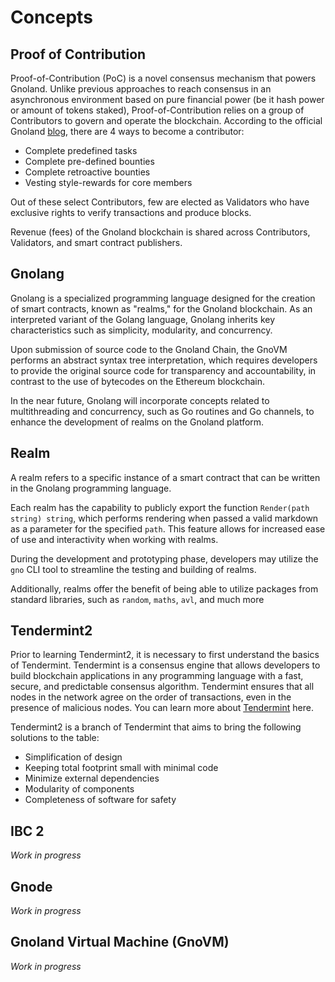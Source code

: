 # Concepts

## Proof of Contribution

Proof-of-Contribution (PoC) is a novel consensus mechanism that powers Gnoland. Unlike previous approaches to reach consensus in an asynchronous environment based on pure financial power (be it hash power or amount of tokens staked), Proof-of-Contribution relies on a group of Contributors to govern and operate the blockchain. According to the official Gnoland [blog](https://test3.gno.land/r/gnoland/blog:p/intro), there are 4 ways to become a contributor:

* Complete predefined tasks
* Complete pre-defined bounties
* Complete retroactive bounties
* Vesting style-rewards for core members

Out of these select Contributors, few are elected as Validators who have exclusive rights to verify transactions and produce blocks.

Revenue (fees) of the Gnoland blockchain is shared across Contributors, Validators, and smart contract publishers.

## Gnolang

Gnolang is a specialized programming language designed for the creation of smart contracts, known as "realms," for the Gnoland blockchain. As an interpreted variant of the Golang language, Gnolang inherits key characteristics such as simplicity, modularity, and concurrency.

Upon submission of source code to the Gnoland Chain, the GnoVM performs an abstract syntax tree interpretation, which requires developers to provide the original source code for transparency and accountability, in contrast to the use of bytecodes on the Ethereum blockchain.

In the near future, Gnolang will incorporate concepts related to multithreading and concurrency, such as Go routines and Go channels, to enhance the development of realms on the Gnoland platform.

## Realm

A realm refers to a specific instance of a smart contract that can be written in the Gnolang programming language.

Each realm has the capability to publicly export the function `Render(path string) string`, which performs rendering when passed a valid markdown as a parameter for the specified `path`. This feature allows for increased ease of use and interactivity when working with realms.

During the development and prototyping phase, developers may utilize the `gno` CLI tool to streamline the testing and building of realms.

Additionally, realms offer the benefit of being able to utilize packages from standard libraries, such as `random`, `maths`, `avl`, and much more

## Tendermint2

Prior to learning Tendermint2, it is necessary to first understand the basics of Tendermint. Tendermint is a consensus engine that allows developers to build blockchain applications in any programming language with a fast, secure, and predictable consensus algorithm. Tendermint ensures that all nodes in the network agree on the order of transactions, even in the presence of malicious nodes. You can learn more about [Tendermint](https://docs.tendermint.com/) here.

Tendermint2 is a branch of Tendermint that aims to bring the following solutions to the table:

* Simplification of design
* Keeping total footprint small with minimal code
* Minimize external dependencies
* Modularity of components
* Completeness of software for safety

## IBC 2

_Work in progress_

## Gnode

_Work in progress_

## Gnoland Virtual Machine (GnoVM)

_Work in progress_
